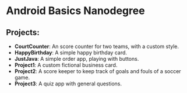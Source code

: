 # Android Basics Nanodegree

## Projects:

  - **CourtCounter**: An score counter for two teams, with a custom style.
  - **HappyBirthday**: A simple happy birthday card.
  - **JustJava**: A simple order app, playing with buttons.
  - **Project1**: A custom fictional business card.
  - **Project2**: A score keeper to keep track of goals and fouls of a soccer game.
  - **Project3**: A quiz app with general questions.